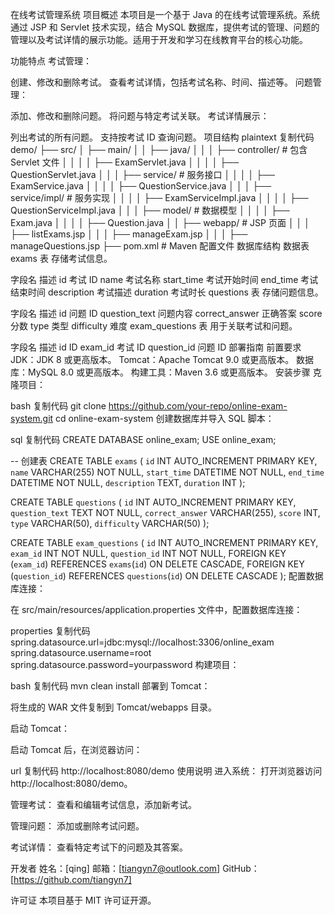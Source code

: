 在线考试管理系统
项目概述
本项目是一个基于 Java 的在线考试管理系统。系统通过 JSP 和 Servlet 技术实现，结合 MySQL 数据库，提供考试的管理、问题的管理以及考试详情的展示功能。适用于开发和学习在线教育平台的核心功能。

功能特点
考试管理：

创建、修改和删除考试。
查看考试详情，包括考试名称、时间、描述等。
问题管理：

添加、修改和删除问题。
将问题与特定考试关联。
考试详情展示：

列出考试的所有问题。
支持按考试 ID 查询问题。
项目结构
plaintext
复制代码
demo/
├── src/
│   ├── main/
│   │   ├── java/
│   │   │   ├── controller/    # 包含 Servlet 文件
│   │   │   │   ├── ExamServlet.java
│   │   │   │   ├── QuestionServlet.java
│   │   │   ├── service/       # 服务接口
│   │   │   │   ├── ExamService.java
│   │   │   │   ├── QuestionService.java
│   │   │   ├── service/impl/  # 服务实现
│   │   │   │   ├── ExamServiceImpl.java
│   │   │   │   ├── QuestionServiceImpl.java
│   │   │   ├── model/         # 数据模型
│   │   │   │   ├── Exam.java
│   │   │   │   ├── Question.java
│   │   ├── webapp/            # JSP 页面
│   │   │   ├── listExams.jsp
│   │   │   ├── manageExam.jsp
│   │   │   ├── manageQuestions.jsp
├── pom.xml                    # Maven 配置文件
数据库结构
数据表
exams 表
存储考试信息。

字段名	描述
id	考试 ID
name	考试名称
start_time	考试开始时间
end_time	考试结束时间
description	考试描述
duration	考试时长
questions 表
存储问题信息。

字段名	描述
id	问题 ID
question_text	问题内容
correct_answer	正确答案
score	分数
type	类型
difficulty	难度
exam_questions 表
用于关联考试和问题。

字段名	描述
id	ID
exam_id	考试 ID
question_id	问题 ID
部署指南
前置要求
JDK：JDK 8 或更高版本。
Tomcat：Apache Tomcat 9.0 或更高版本。
数据库：MySQL 8.0 或更高版本。
构建工具：Maven 3.6 或更高版本。
安装步骤
克隆项目：

bash
复制代码
git clone https://github.com/your-repo/online-exam-system.git
cd online-exam-system
创建数据库并导入 SQL 脚本：

sql
复制代码
CREATE DATABASE online_exam;
USE online_exam;

-- 创建表
CREATE TABLE `exams` (
    `id` INT AUTO_INCREMENT PRIMARY KEY,
    `name` VARCHAR(255) NOT NULL,
    `start_time` DATETIME NOT NULL,
    `end_time` DATETIME NOT NULL,
    `description` TEXT,
    `duration` INT
);

CREATE TABLE `questions` (
    `id` INT AUTO_INCREMENT PRIMARY KEY,
    `question_text` TEXT NOT NULL,
    `correct_answer` VARCHAR(255),
    `score` INT,
    `type` VARCHAR(50),
    `difficulty` VARCHAR(50)
);

CREATE TABLE `exam_questions` (
    `id` INT AUTO_INCREMENT PRIMARY KEY,
    `exam_id` INT NOT NULL,
    `question_id` INT NOT NULL,
    FOREIGN KEY (`exam_id`) REFERENCES `exams`(`id`) ON DELETE CASCADE,
    FOREIGN KEY (`question_id`) REFERENCES `questions`(`id`) ON DELETE CASCADE
);
配置数据库连接：

在 src/main/resources/application.properties 文件中，配置数据库连接：

properties
复制代码
spring.datasource.url=jdbc:mysql://localhost:3306/online_exam
spring.datasource.username=root
spring.datasource.password=yourpassword
构建项目：

bash
复制代码
mvn clean install
部署到 Tomcat：

将生成的 WAR 文件复制到 Tomcat/webapps 目录。

启动 Tomcat：

启动 Tomcat 后，在浏览器访问：

url
复制代码
http://localhost:8080/demo
使用说明
进入系统： 打开浏览器访问 http://localhost:8080/demo。

管理考试： 查看和编辑考试信息，添加新考试。

管理问题： 添加或删除考试问题。

考试详情： 查看特定考试下的问题及其答案。

开发者
姓名：[qing]
邮箱：[tiangyn7@outlook.com]
GitHub：[https://github.com/tiangyn7]

许可证
本项目基于 MIT 许可证开源。
